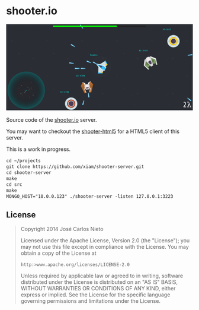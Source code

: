 # shooter.io

![shooter](./shooter.png)

Source code of the [shooter.io][1] server.

You may want to checkout the [shooter-html5][2] for a HTML5 client of this
server.

This is a work in progress.

```
cd ~/projects
git clone https://github.com/xiam/shooter-server.git
cd shooter-server
make
cd src
make
MONGO_HOST="10.0.0.123" ./shooter-server -listen 127.0.0.1:3223
```

## License

> Copyright 2014 José Carlos Nieto
>
> Licensed under the Apache License, Version 2.0 (the "License");
> you may not use this file except in compliance with the License.
> You may obtain a copy of the License at
>
>     http:>www.apache.org/licenses/LICENSE-2.0
>
> Unless required by applicable law or agreed to in writing, software
> distributed under the License is distributed on an "AS IS" BASIS,
> WITHOUT WARRANTIES OR CONDITIONS OF ANY KIND, either express or implied.
> See the License for the specific language governing permissions and
> limitations under the License.

[1]: http://shooter.io
[2]: https://github.com/xiam/shooter-html5
